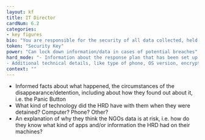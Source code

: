 ```yaml
---
layout: kf
title: IT Director
cardNum: 6.2
categories:
- key figures
bio: "You are responsible for the security of all data collected, held and transferred. NGO employees collect very sensitive information: if it were to be leaked or stolen, it could cause serious risk and/or harm to employees and the people the NGO works with and for."
token: "Security Key"
power: "Can lock down information/data in cases of potential breaches"
hard_mode: "- Information about the response plan that has been set up. Who is involved?
- Additional technical details, like type of phone, OS version, encryption measures, etc"
context: ""
---
```


- Informed facts about what happened, the circumstances of the disappearance/detention, including about how they found out about it, i.e. the Panic Button
- What kind of technology did the HRD have with them when they were detained? Computer? Phone? Other?
- An explanation of why they think the NGOs data is at risk, i.e. how do they know what kind of apps and/or information the HRD had on their machines?
